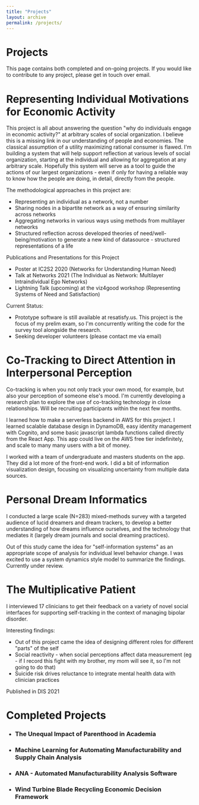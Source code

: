 ```yaml
---
title: "Projects"
layout: archive
permalink: /projects/
---
```


Projects
======
This page contains both completed and on-going projects. If you would like to contribute to any project, please get in touch over email.


Representing Individual Motivations for Economic Activity
======

This project is all about answering the question "why do individuals engage in economic activity?" at arbitrary scales of social organization. I believe this is a missing link in our understanding of people and economies. The classical assumption of a utility maximizing rational consumer is flawed. I'm building a system that will help support reflection at various levels of social organization, starting at the individual and allowing for aggregation at any arbitrary scale. Hopefully this system will serve as a tool to guide the actions of our largest organizations - even if only for having a reliable way to know how the people are doing, in detail, directly from the people. 

The methodological approaches in this project are:

- Representing an individual as a network, not a number
- Sharing nodes in a bipartite network as a way of ensuring similarity across networks
- Aggregating networks in various ways using methods from multilayer networks
- Structured reflection across developed theories of need/well-being/motivation to generate a new kind of datasource - structured representations of a life

Publications and Presentations for this Project
- Poster at IC2S2 2020 (Networks for Understanding Human Need)
- Talk at Networks 2021 (The Individual as Network: Multilayer Intraindividual Ego Networks)
- Lightning Talk (upcoming) at the viz4good workshop (Representing Systems of Need and Satisfaction)

Current Status:
- Prototype software is still available at resatisfy.us. This project is the focus of my prelim exam, so I'm concurrently writing the code for the survey tool alongside the research.
- Seeking developer volunteers (please contact me via email)


Co-Tracking to Direct Attention in Interpersonal Perception
=====

Co-tracking is when you not only track your own mood, for example, but also your perception of someone else's mood. I'm currently developing a research plan to explore the use of co-tracking technology in close relationships. Will be recruiting participants within the next few months. 

I learned how to make a serverless backend in AWS for this project. I learned scalable database design in DynamoDB, easy identity management with Cognito, and some basic javascript lambda functions called directly from the React App. This app could live on the AWS free tier indefinitely, and scale to many many users with a bit of money.

I worked with a team of undergraduate and masters students on the app. They did a lot more of the front-end work. I did a bit of information visualization design, focusing on visualizing uncertainty from multiple data sources. 


Personal Dream Informatics
======

I conducted a large scale (N=283) mixed-methods survey with a targeted audience of lucid dreamers and dream trackers, to develop a better understanding of how dreams influence ourselves, and the technology that mediates it (largely dream journals and social dreaming practices).

Out of this study came the idea for "self-information systems" as an appropriate scope of analysis for individual level behavior change. I was excited to use a system dynamics style model to summarize the findings. Currently under review.

The Multiplicative Patient
======
I interviewed 17 clinicians to get their feedback on a variety of novel social interfaces for supporting self-tracking in the context of managing bipolar disorder. 

Interesting findings:

- Out of this project came the idea of designing different roles for different "parts" of the self
- Social reactivity - when social perceptions affect data measurement (eg - if I record this fight with my brother, my mom will see it, so I'm not going to do that)
- Suicide risk drives reluctance to integrate mental health data with clinician practices

Published in DIS 2021

Completed Projects
======



- ### The Unequal Impact of Parenthood in Academia

- ### Machine Learning for Automating Manufacturability and Supply Chain Analysis

- ### ANA - Automated Manufacturability Analysis Software

- ### Wind Turbine Blade Recycling Economic Decision Framework